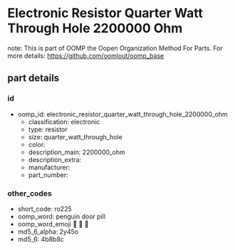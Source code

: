 # Electronic Resistor Quarter Watt Through Hole 2200000 Ohm  

note: This is part of OOMP the Oopen Organization Method For Parts. For more details: https://github.com/oomlout/oomp_base

##  part details





### id
* oomp_id: electronic_resistor_quarter_watt_through_hole_2200000_ohm
  * classification: electronic
  * type: resistor
  * size: quarter_watt_through_hole
  * color: 
  * description_main: 2200000_ohm
  * description_extra: 
  * manufacturer: 
  * part_number: 

### other_codes
* short_code: ro225
* oomp_word: penguin door pill
* oomp_word_emoji :penguin: :door: :pill:
* md5_6_alpha: 2y45o
* md5_6: 4b8b8c